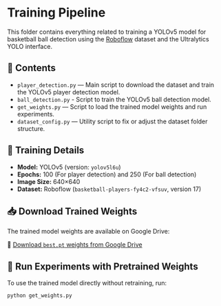 # Training Pipeline

This folder contains everything related to training a YOLOv5 model for basketball ball detection using the [Roboflow](https://roboflow.com/) dataset and the Ultralytics YOLO interface.

## 📂 Contents

- `player_detection.py` — Main script to download the dataset and train the YOLOv5 player detection model.
- `ball_detection.py` - Script to train the YOLOv5 ball detection model.
- `get_weights.py` — Script to load the trained model weights and run experiments.
- `dataset_config.py` — Utility script to fix or adjust the dataset folder structure.

## 🎯 Training Details

- **Model:** YOLOv5 (version: `yolov5l6u`)
- **Epochs:** 100 (For player detection) and 250 (For ball detection)
- **Image Size:** 640×640
- **Dataset:** Roboflow (`basketball-players-fy4c2-vfsuv`, version 17)

## 📥 Download Trained Weights

The trained model weights are available on Google Drive:

🔗 [Download `best.pt` weights from Google Drive](https://drive.google.com/your-weights-link-here)


## 🧪 Run Experiments with Pretrained Weights

To use the trained model directly without retraining, run:

```bash
python get_weights.py
```
